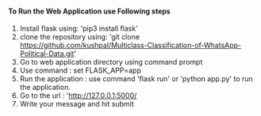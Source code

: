 #### To Run the Web Application use Following steps
1. Install flask using: 'pip3 install flask'
2. clone the repository using: 'git clone https://github.com/kushpal/Multiclass-Classification-of-WhatsApp-Political-Data.git'
3. Go to web application directory using command prompt
4. Use command : set FLASK_APP=app
5. Run the application : use command 'flask run' or 'python app.py' to run the application.
6. Go to the url : 'http://127.0.0.1:5000/
7. Write your message and hit submit

